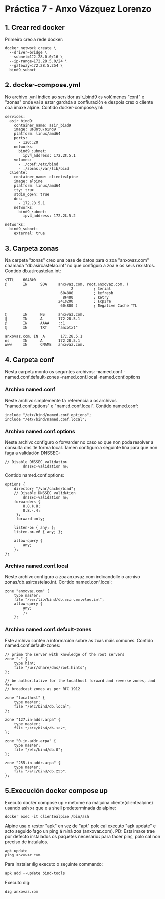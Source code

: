# Práctica 7 - Anxo Vázquez Lorenzo
## 1. Crear red docker
Primeiro creo a rede docker:
```shell
docker network create \
  --driver=bridge \
  --subnet=172.28.0.0/16 \
  --ip-range=172.28.5.0/24 \
  --gateway=172.28.5.254 \
  bind9_subnet
```
## 2. docker-compose.yml
No archivo .yml indico ao servidor asir_bind9 os volúmenes "conf" e "zonas" onde vai a estar gardada a confiuración e despois creo o cliente coa imaxe alpine.
Contido docker-compose.yml:
```shell
services:
  asir_bind9:
    container_name: asir_bind9
    image: ubuntu/bind9
    platform: linux/amd64
    ports:
      - 120:120
    networks:
      bind9_subnet:
        ipv4_address: 172.28.5.1
    volumes:
      - ./conf:/etc/bind
      - ./zonas:/var/lib/bind
  cliente:
    container_name: clientealpine
    image: alpine
    platform: linux/amd64
    tty: true
    stdin_open: true
    dns:
      - 172.28.5.1
    networks:
      bind9_subnet:
        ipv4_address: 172.28.5.2

networks:
  bind9_subnet:
    external: true

```
## 3. Carpeta zonas
Na carpeta "zonas" creo una base de datos para o zoa "anxovaz.com" chamada "db.asircastelao.int" no que configuro a zoa e os seus rexistros.
Contido db.asircastelao.int:
```shell
$TTL    604800
@       IN      SOA     anxovaz.com. root.anxovaz.com. (
                              2         ; Serial
                         604800         ; Refresh
                          86400         ; Retry
                        2419200         ; Expire
                         604800 )       ; Negative Cache TTL

@       IN      NS      anxovaz.com.
@       IN      A       172.28.5.1      
@       IN      AAAA    ::1             
@       IN      TXT     "anxotxt"

anxovaz.com. IN  A       172.28.5.1     
ns      IN      A       172.28.5.1      
www     IN      CNAME   anxovaz.com.    

```

## 4. Carpeta conf
Nesta carpeta monto os seguintes archivos:
-named.conf
-named.conf.default-zones
-named.conf.local
-named.conf.options

### Archivo named.conf
Neste archivo simplemente fai referencia a os archivos "named.conf.options" e "named.conf.local".
Contido named.conf:
```shell
include "/etc/bind/named.conf.options";
include "/etc/bind/named.conf.local";
```

### Archivo named.conf.options
Neste archivo configuro o forwarder no caso no que non poda resolver a consulta dns de forma local.
Tamen configuro a seguinte liña para que non faga a validación DNSSEC:
```shell
// Disable DNSSEC validation
        dnssec-validation no;

```
Contido named.conf.options:
```shell
options {
	directory "/var/cache/bind";
	// Disable DNSSEC validation
        dnssec-validation no;
	forwarders {
		8.8.8.8;
		8.8.4.4;
	 };
	 forward only;

	listen-on { any; };
	listen-on-v6 { any; };

	allow-query {
		any;
	};
};
```

### Archivo named.conf.local
Neste archivo configuro a zoa anxovaz.com indicandolle o archivo zonas/db.asircastelao.int.
Contido named.conf.local:
```shell
zone "anxovaz.com" {
	type master;
	file "/var/lib/bind/db.asircastelao.int";
	allow-query {
		any;
		};
	};
```

### Archivo named.conf.default-zones
Este archivo contén a información sobre as zoas máis comunes.
Contido named.conf.default-zones:
```shell
// prime the server with knowledge of the root servers
zone "." {
	type hint;
	file "/usr/share/dns/root.hints";
};

// be authoritative for the localhost forward and reverse zones, and for
// broadcast zones as per RFC 1912

zone "localhost" {
	type master;
	file "/etc/bind/db.local";
};

zone "127.in-addr.arpa" {
	type master;
	file "/etc/bind/db.127";
};

zone "0.in-addr.arpa" {
	type master;
	file "/etc/bind/db.0";
};

zone "255.in-addr.arpa" {
	type master;
	file "/etc/bind/db.255";
};

```

## 5.Execución docker compose up
Executo docker compose up e métome na máquina cliente(clientealpine) usando ash xa que e a shell predeterminada de alpine:
```shell
docker exec -it clientealpine /bin/ash

```
Alpine usa o xestor "apk" en vez de "apt" polo cal executo "apk update" e acto seguido fago un ping á miná zoa (anxovaz.com).
PD: Esta imaxe trae por defecto instalados os paquetes necesarios para facer ping, polo cal non preciso de instalalos.
```shell
apk update
ping anxovaz.com
```

Para instalar dig executo o seguinte commando:
```shell
apk add --update bind-tools
```

Executo dig:
```shell
dig anxovaz.com
```















